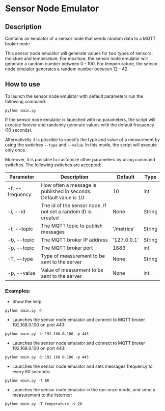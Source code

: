 # Sensor Node Emulator

## Description

Contains an emulator of a sensor node that sends random data to a MQTT broker node.

This sensor node emulator will generate values for two types of sensors: moisture and temperature.
For mositure, the sensor node emulator will generate a random number between 0 - 100.
For temperurature, the sensor node emulator generates a random number between 12 - 42.

## How to use

To launch the sensor node emulator with default parameters run the following command:

```{powershell}
python main.py
```

If the sensor node emulator is launched with no parameters, the script will execute forever and randomly generate values with the default frequency (10 seconds).

Alternativelly it is possible to specify the type and value of a measurment by using the swtiches `--type` and `--value`. In this mode, the script will execute only once.

Moreover, it is possible to customize other parameters by using command switches. The following switches are accepted:

| Parameter       | Description                                                      | Default    | Type   |
|-----------------|------------------------------------------------------------------|------------|--------|
| -f, --frequency | How often a message is published in seconds. Default value is 10 | 10         | int    |
| -i, --id        | The id of the sensor node. If not set a random ID is created     | None       | String |
| -t, --topic     | The MQTT topic to publish messages                               | '/metrics' | String |
| -b, --topic     | The MQTT broker IP address                                       | '127.0.0.1'| String |
| -p, --topic     | The MQTT broker port                                             | 1883       | int    | 
| -T, --type      | Type of measurement to be sent to the server                     | None       | String | 
| -p, --value     | Value of measurment to be sent to the server                     | None       | int    | 

###  Examples:

* Show the help:
```{powershell}
python main.py -h
```

* Launches the sensor node emulator and connect to MQTT broker 192.168.0.100 on port 443:
```{powershell}
python main.py -b 192.168.0.100 -p 443
```

* Launches the sensor node emulator and connect to MQTT broker 192.168.0.100 on port 443:
```{powershell}
python main.py -b 192.168.0.100 -p 443
```

* Launches the sensor node emulator and sets messages frequency to every 60 seconds:
```{powershell}
python main.py -f 60
```

* Launches the sensor node emulator in the run-once mode, and send a measurement to the listerner:
```{powershell}
python main.py -T temperature -v 26
```